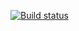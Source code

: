 [![Build status](https://ci.appveyor.com/api/projects/status/phqvck11iopme4be/branch/master?svg=true)](https://ci.appveyor.com/project/Kotemako/postman-echo/branch/master)